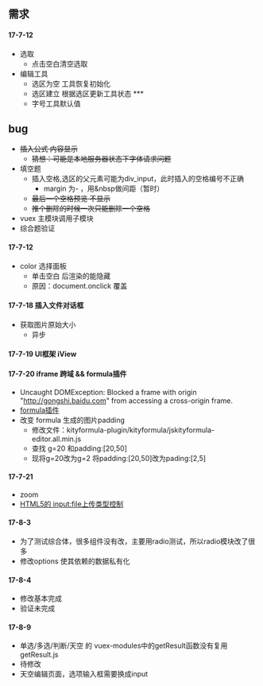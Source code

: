 ## 需求
#### 17-7-12
- 选取
  + 点击空白清空选取
- 编辑工具
  + 选区为空 工具恢复初始化
  + 选区建立 根据选区更新工具状态 ***
  + 字号工具默认值

## bug
- ~~插入公式 内容显示~~
  + ~~猜想：可能是本地服务器状态下字体请求问题~~
- 填空题
  + 插入空格,选区的父元素可能为div_input，此时插入的空格编号不正确
    * margin 为- ，用&nbsp做间距（暂时）
  + ~~最后一个空格预览 不显示~~
  + ~~推个删除的时候一次只能删除一个空格~~
- vuex 主模块调用子模块
- 综合题验证

#### 17-7-12
- color 选择面板
  + 单击空白 后渲染的能隐藏
  + 原因：document.onclick 覆盖

#### 17-7-18 插入文件对话框
- 获取图片原始大小
  + 异步

#### 17-7-19 UI框架 iView
#### 17-7-20 iframe 跨域 && formula插件
- Uncaught DOMException: Blocked a frame with origin "http://gongshi.baidu.com" from accessing a cross-origin frame.
- [formula插件](http://gongshi.baidu.com/ed.html)
- 改变 formula 生成的图片padding
  + 修改文件：kityformula-plugin/kityformula/jskityformula-editor.all.min.js
  + 查找 g=20 和padding:[20,50]
  + 现将g=20改为g=2 将padding:[20,50]改为pading:[2,5]

#### 17-7-21
- zoom
- [HTML5的 input:file上传类型控制](http://www.haorooms.com/post/input_file_leixing)

#### 17-8-3
- 为了测试综合体，很多组件没有改，主要用radio测试，所以radio模块改了很多
- 修改options 使其依赖的数据私有化

#### 17-8-4
- 修改基本完成
- 验证未完成

#### 17-8-9
- 单选/多选/判断/天空   的 vuex-modules中的getResult函数没有复用getResult.js
- 待修改
- 天空编辑页面，选项输入框需要换成input
